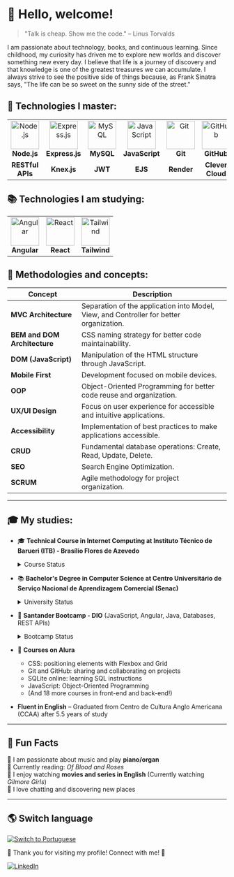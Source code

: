 # 💜 Hello, welcome!

> "Talk is cheap. Show me the code." – Linus Torvalds

I am passionate about technology, books, and continuous learning. Since childhood, my curiosity has driven me to explore new worlds and discover something new every day. I believe that life is a journey of discovery and that knowledge is one of the greatest treasures we can accumulate. I always strive to see the positive side of things because, as Frank Sinatra says, "The life can be so sweet on the sunny side of the street."

## 🚀 Technologies I master:

<table>
<tr>
<td align="center">
<img src="https://skillicons.dev/icons?i=nodejs" width="65px" alt="Node.js" /><br/>
<b>Node.js</b>
</td>
<td align="center">
<img src="https://skillicons.dev/icons?i=express" width="65px" alt="Express.js" /><br/>
<b>Express.js</b>
</td>
<td align="center">
<img src="https://skillicons.dev/icons?i=mysql" width="65px" alt="MySQL" /><br/>
<b>MySQL</b>
</td>
<td align="center">
<img src="https://skillicons.dev/icons?i=js" width="65px" alt="JavaScript" /><br/>
<b>JavaScript</b>
</td>
<td align="center">
<img src="https://skillicons.dev/icons?i=git" width="65px" alt="Git" /><br/>
<b>Git</b>
</td>
<td align="center">
<img src="https://skillicons.dev/icons?i=github" width="65px" alt="GitHub" /><br/>
<b>GitHub</b>
</td>
<td align="center">
<img src="https://skillicons.dev/icons?i=sass" width="65px" alt="Sass icon"/><br/>
<b>Sass</b>
</td>
</tr>
<tr>
<td align="center">
<b>RESTful APIs</b>
</td>
<td align="center">
<b>Knex.js</b>
</td>
<td align="center">
<b>JWT</b>
</td>
<td align="center">
<b>EJS</b>
</td>
<td align="center">
<b>Render</b>
</td>
<td align="center">
<b>Clever Cloud</b>
</td>
<td align="center">
<b>Bootstrap</b>
</td>
</tr>
</table>

## 📚 Technologies I am studying:

<table>
<tr>
<td align="center">
<img src="https://skillicons.dev/icons?i=angular" width="65px" alt="Angular" /><br/>
<b>Angular</b>
</td>
<td align="center">
<img src="https://skillicons.dev/icons?i=react" width="65px" alt="React" /><br/>
<b>React</b>
</td>
<td align="center">
<img src="https://skillicons.dev/icons?i=tailwind" width="65px" alt="Tailwind" /><br/>
<b>Tailwind</b>
</td>
</tr>
</table>

## 📐 Methodologies and concepts:

| Concept | Description |
|----------|-------------|
| **MVC Architecture** | Separation of the application into Model, View, and Controller for better organization. |
| **BEM and DOM Architecture** | CSS naming strategy for better code maintainability. |
| **DOM (JavaScript)** | Manipulation of the HTML structure through JavaScript. |
| **Mobile First** | Development focused on mobile devices. |
| **OOP** | Object-Oriented Programming for better code reuse and organization. |
| **UX/UI Design** | Focus on user experience for accessible and intuitive applications. |
| **Accessibility** | Implementation of best practices to make applications accessible. |
| **CRUD** | Fundamental database operations: Create, Read, Update, Delete. |
| **SEO** | Search Engine Optimization. |
| **SCRUM** | Agile methodology for project organization. |

---

## 🎓 My studies:

- 🎓 **Technical Course in Internet Computing at Instituto Técnico de Barueri (ITB) - Brasílio Flores de Azevedo**
  <details>
    <summary>Course Status</summary>
      - Started in 02/2022 and completed in 12/2024
  </details>

- 📚 **Bachelor's Degree in Computer Science at Centro Universitário de Serviço Nacional de Aprendizagem Comercial (Senac)**
  <details>
    <summary>University Status</summary>
      - First semester starting in early 2025, evening classes
  </details>

- 🚀 **Santander Bootcamp - DIO** (JavaScript, Angular, Java, Databases, REST APIs)
  <details>
    <summary>Bootcamp Status</summary>
      - In progress, expected completion by 03/2025
  </details>

- 📖 **Courses on Alura**
  - CSS: positioning elements with Flexbox and Grid
  - Git and GitHub: sharing and collaborating on projects
  - SQLite online: learning SQL instructions
  - JavaScript: Object-Oriented Programming
  - (And 18 more courses in front-end and back-end!)
- **Fluent in English** – Graduated from Centro de Cultura Anglo Americana (CCAA) after 5.5 years of study

---

## 🎵 Fun Facts

🔹 I am passionate about music and play **piano/organ**  
🔹 Currently reading: *Of Blood and Roses*   
🔹 I enjoy watching **movies and series in English** (Currently watching *Gilmore Girls*)  
🔹 I love chatting and discovering new places  

---

## 🌎 Switch language

[![Switch to Portuguese](https://img.shields.io/badge/Switch_to-Portuguese-800080?style=for-the-badge)](https://github.com/sophi-hub/sophi-hub/blob/main/README.md)

💜 Thank you for visiting my profile! Connect with me! 🚀

[![LinkedIn](https://img.shields.io/badge/-LinkedIn-0A66C2?style=for-the-badge&logo=linkedin&logoColor=white)](https://www.linkedin.com/in/sophia-alexandra-567502344/?originalSubdomain=br)
